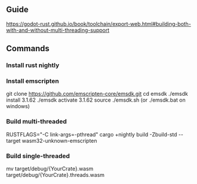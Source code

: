 ## Guide

https://godot-rust.github.io/book/toolchain/export-web.html#building-both-with-and-without-multi-threading-support

## Commands

### Install rust nightly

### Install emscripten

git clone https://github.com/emscripten-core/emsdk.git
cd emsdk
./emsdk install 3.1.62
./emsdk activate 3.1.62
source ./emsdk.sh (or ./emsdk.bat on windows)

### Build multi-threaded

RUSTFLAGS="-C link-args=-pthread" cargo +nightly build -Zbuild-std --target wasm32-unknown-emscripten

### Build single-threaded

mv target/debug/{YourCrate}.wasm target/debug/{YourCrate}.threads.wasm
